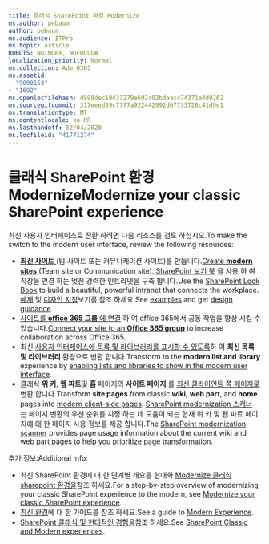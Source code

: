```yaml
---
title: 클래식 SharePoint 환경 Modernize
ms.author: pebaum
author: pebaum
ms.audience: ITPro
ms.topic: article
ROBOTS: NOINDEX, NOFOLLOW
localization_priority: Normal
ms.collection: Adm_O365
ms.assetid:
- "9000153"
- "1692"
ms.openlocfilehash: d998dec19433279e602c02bdaacc74371a4d0262
ms.sourcegitcommit: 317eeed39c7777a922442992d67733726c41d9e1
ms.translationtype: MT
ms.contentlocale: ko-KR
ms.lasthandoff: 02/04/2020
ms.locfileid: "41771274"
---
```

# <a name="modernize-your-classic-sharepoint-experience"></a><span data-ttu-id="d5791-102">클래식 SharePoint 환경 Modernize</span><span class="sxs-lookup"><span data-stu-id="d5791-102">Modernize your classic SharePoint experience</span></span>

<span data-ttu-id="d5791-103">최신 사용자 인터페이스로 전환 하려면 다음 리소스를 검토 하십시오.</span><span class="sxs-lookup"><span data-stu-id="d5791-103">To make the switch to the modern user interface, review the following resources:</span></span>

- <span data-ttu-id="d5791-104">[ **최신 사이트** ](https://support.office.com/article/create-a-team-site-in-sharepoint-ef10c1e7-15f3-42a3-98aa-b5972711777d) (팀 사이트 또는 커뮤니케이션 사이트)를 만듭니다.</span><span class="sxs-lookup"><span data-stu-id="d5791-104">[Create **modern sites**](https://support.office.com/article/create-a-team-site-in-sharepoint-ef10c1e7-15f3-42a3-98aa-b5972711777d) (Team site or Communication site).</span></span> <span data-ttu-id="d5791-105">[SharePoint 보기 북](https://lookbook.microsoft.com/assets/SharePoint_lookbook_2019.pdf) 을 사용 하 여 직장을 연결 하는 멋진 강력한 인트라넷을 구축 합니다.</span><span class="sxs-lookup"><span data-stu-id="d5791-105">Use the [SharePoint Look Book](https://lookbook.microsoft.com/assets/SharePoint_lookbook_2019.pdf) to build a beautiful, powerful intranet that connects the workplace.</span></span> <span data-ttu-id="d5791-106">[예제](https://lookbook.microsoft.com/) 및 [디자인 지침](https://spdesign.azurewebsites.net/)보기를 참조 하세요.</span><span class="sxs-lookup"><span data-stu-id="d5791-106">See [examples](https://lookbook.microsoft.com/) and get [design guidance](https://spdesign.azurewebsites.net/).</span></span>
- <span data-ttu-id="d5791-107">[사이트를 **office 365 그룹** 에 연결](https://docs.microsoft.com/sharepoint/dev/transform/modernize-connect-to-office365-group) 하 여 office 365에서 공동 작업을 향상 시킬 수 있습니다.</span><span class="sxs-lookup"><span data-stu-id="d5791-107">[Connect your site to an **Office 365 group**](https://docs.microsoft.com/sharepoint/dev/transform/modernize-connect-to-office365-group) to increase collaboration across Office 365.</span></span>
- <span data-ttu-id="d5791-108">최신 [사용자 인터페이스에 목록 및 라이브러리를 표시할 수 있도록](https://docs.microsoft.com/sharepoint/dev/transform/modernize-userinterface-lists-and-libraries)하 여 **최신 목록 및 라이브러리** 환경으로 변환 합니다.</span><span class="sxs-lookup"><span data-stu-id="d5791-108">Transform to the **modern list and library** experience by [enabling lists and libraries to show in the modern user interface](https://docs.microsoft.com/sharepoint/dev/transform/modernize-userinterface-lists-and-libraries).</span></span>
- <span data-ttu-id="d5791-109">클래식 **위 키**, **웹 파트**및 **홈** 페이지의 **사이트 페이지** 를 [최신 클라이언트 쪽 페이지로](https://docs.microsoft.com/sharepoint/dev/transform/modernize-userinterface-site-pages)변환 합니다.</span><span class="sxs-lookup"><span data-stu-id="d5791-109">Transform **site pages** from classic **wiki**, **web part**, and **home** pages into [modern client-side pages](https://docs.microsoft.com/sharepoint/dev/transform/modernize-userinterface-site-pages).</span></span> <span data-ttu-id="d5791-110">[SharePoint modernization 스캐너](https://docs.microsoft.com/sharepoint/dev/transform/modernize-scanner) 는 페이지 변환의 우선 순위를 지정 하는 데 도움이 되는 현재 위 키 및 웹 파트 페이지에 대 한 페이지 사용 정보를 제공 합니다.</span><span class="sxs-lookup"><span data-stu-id="d5791-110">The [SharePoint modernization scanner](https://docs.microsoft.com/sharepoint/dev/transform/modernize-scanner) provides page usage information about the current wiki and web part pages to help you prioritize page transformation.</span></span>

<span data-ttu-id="d5791-111">추가 정보:</span><span class="sxs-lookup"><span data-stu-id="d5791-111">Additional Info:</span></span>

- <span data-ttu-id="d5791-112">최신 SharePoint 환경에 대 한 단계별 개요를 현대화 [Modernize 클래식 sharepoint 환경을](https://docs.microsoft.com/sharepoint/dev/transform/modernize-classic-sites)참조 하세요.</span><span class="sxs-lookup"><span data-stu-id="d5791-112">For a step-by-step overview of modernizing your classic SharePoint experience to the modern, see [Modernize your classic SharePoint experience](https://docs.microsoft.com/sharepoint/dev/transform/modernize-classic-sites).</span></span>
- <span data-ttu-id="d5791-113">[최신 환경](https://docs.microsoft.com/sharepoint/guide-to-sharepoint-modern-experience)에 대 한 가이드를 참조 하세요.</span><span class="sxs-lookup"><span data-stu-id="d5791-113">See a guide to [Modern Experience](https://docs.microsoft.com/sharepoint/guide-to-sharepoint-modern-experience).</span></span>
- <span data-ttu-id="d5791-114">[SharePoint 클래식 및 현대적인 경험을](https://support.office.com/article/sharepoint-classic-and-modern-experiences-5725c103-505d-4a6e-9350-300d3ec7d73f)참조 하세요.</span><span class="sxs-lookup"><span data-stu-id="d5791-114">See [SharePoint Classic and Modern experiences](https://support.office.com/article/sharepoint-classic-and-modern-experiences-5725c103-505d-4a6e-9350-300d3ec7d73f).</span></span>
